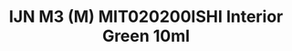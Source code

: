 ---
layout: product
title: "IJN M3 (M) MIT020200ISHI Interior Green 10ml"
price: "330" 
desc: "Acrylic Laquer 10mL"
img_path: "/assets/img/RC306.jpg"
brand: "AK "
available: false
special_offer: false
new: false
soon: false
cat: "020000"
subcat: "020200"
subsubcat: "020201"
sifra: "RC306"
popular: false
---